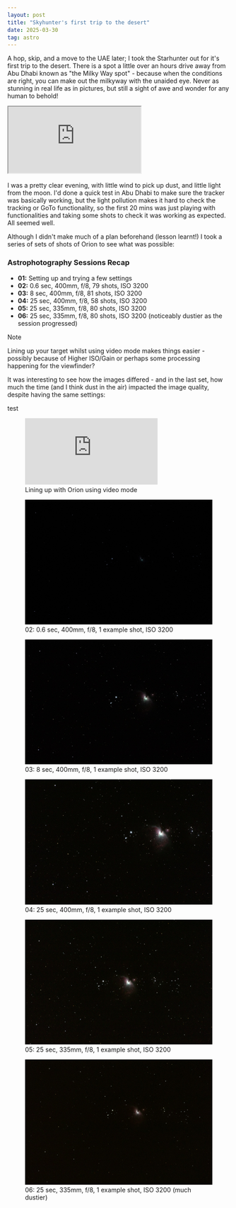 ```yaml
---
layout: post
title: "Skyhunter's first trip to the desert"
date: 2025-03-30
tag: astro
---
```


A hop, skip, and a move to the UAE later; I took the Starhunter out for it's first trip to the desert. There is a spot a little over an hours drive away from Abu Dhabi known as "the Milky Way spot" - because when the conditions are right, you can make out the milkyway with the unaided eye.  Never as stunning in real life as in pictures, but still a sight of awe and wonder for any human to behold!

<div class="map-container">
    <iframe 
        src="https://www.google.com/maps/embed?pb=!1m18!1m12!1m3!1d1977976.174727654!2d53.41396897996718!3d23.611119477532732!2m3!1f0!2f0!3f0!3m2!1i1024!2i768!4f13.1!3m3!1m2!1s0x3e60f5ecce45370f%3A0x70a1de321e2fa852!2sMilky%20Way%20spot!5e0!3m2!1sen!2sae!4v1746701250616!5m2!1sen!2sae"
        allowfullscreen="" 
        loading="lazy" 
        referrerpolicy="no-referrer-when-downgrade">
    </iframe>
</div> 

I was a pretty clear evening, with little wind to pick up dust, and little light from the moon.  I'd done a quick test in Abu Dhabi to make sure the tracker was basically working, but the light pollution makes it hard to check the tracking or GoTo functionality, so the first 20 mins was just playing with functionalities and taking some shots to check it was working as expected.  All seemed well.

Although I didn't make much of a plan beforehand (lesson learnt!) I took a series of sets of shots of Orion to see what was possible:

### Astrophotography Sessions Recap
- **01:** Setting up and trying a few settings  
- **02:** 0.6 sec, 400mm, f/8, 79 shots, ISO 3200  
- **03:** 8 sec, 400mm, f/8, 81 shots, ISO 3200  
- **04:** 25 sec, 400mm, f/8, 58 shots, ISO 3200  
- **05:** 25 sec, 335mm, f/8, 80 shots, ISO 3200  
- **06:** 25 sec, 335mm, f/8, 80 shots, ISO 3200 (noticeably dustier as the session progressed)

> [!NOTE]
> Lining up your target whilst using video mode makes things easier - possibly because of Higher ISO/Gain or perhaps some processing happening for the viewfinder?

It was interesting to see how the images differed - and in the last set, how much the time (and I think dust in the air) impacted the image quality, despite having the same settings:


test

<div class="photo-grid">
    <figure>
        <div class="grid-video-wrapper">
            <iframe 
                src="https://www.youtube.com/embed/tY65emzJ1YA" 
                title="Lining up Orion nebula using video mode" 
                frameborder="0" 
                allowfullscreen>
            </iframe>
        </div>
    <figcaption>Lining up with Orion using video mode</figcaption>
    </figure>

  <figure>
    <img src="/assets/images/25_03/138A3229.jpg" alt="Image of Orion Nebula with settings below">
    <figcaption>02: 0.6 sec, 400mm, f/8, 1 example shot, ISO 3200  </figcaption>
  </figure>

  <figure>
    <img src="/assets/images/25_03/138A3293.jpg" alt="Image of Orion Nebula with settings below">
    <figcaption>03: 8 sec, 400mm, f/8, 1 example shot, ISO 3200  </figcaption>
  </figure>

  <figure>
    <img src="/assets/images/25_03/138A3374.jpg" alt="Image of Orion Nebula with settings below">
    <figcaption>04: 25 sec, 400mm, f/8, 1 example shot, ISO 3200</figcaption>
  </figure>

  <figure>
    <img src="/assets/images/25_03/138A3450.jpg" alt="Image of Orion Nebula with settings below">
    <figcaption>05: 25 sec, 335mm, f/8, 1 example shot, ISO 3200</figcaption>
  </figure>

  <figure>
    <img src="/assets/images/25_03/138A3531.jpg" alt="Image of Orion Nebula with settings below">
    <figcaption>06: 25 sec, 335mm, f/8, 1 example shot, ISO 3200 (much dustier)</figcaption>
  </figure>
</div>



